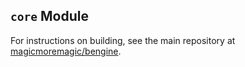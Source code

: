 ## `core` Module
For instructions on building, see the main repository at
[magicmoremagic/bengine](https://github.com/magicmoremagic/bengine).
